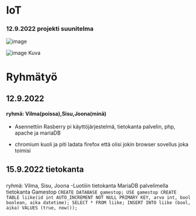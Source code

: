 # IoT
### 12.9.2022 projekti suunitelma
![image](https://user-images.githubusercontent.com/113332670/189598594-9897606b-a162-49f6-874a-9b8158e528d8.png)


![image](https://user-images.githubusercontent.com/113332670/189598675-5c21c430-396f-4bc1-8901-82f37b86ec59.png)
Kuva
# Ryhmätyö 
## 12.9.2022
#### ryhmä: Vilma(poissa),Sisu,Joona(minä)
- Asennettiin Rasberry pi käyttöjärjestelmä, tietokanta palvelin, php, apache ja mariaDB

- chromium kuoli ja piti ladata firefox että olisi jokin browser sovellus joka toimisi


## 15.9.2022 tietokanta
### 
ryhmä: Vilma, Sisu, Joona
 -Luotiiin tietokanta MariaDB palvelimella tietokanta Gamestop
 `CREATE DATABASE gamestop;
 USE gamestop
CREATE TABLE liike(id int AUTO_INCREMENT NOT NULL PRIMARY KEY, arvo int, bool boolean, aika datetime);
SELECT * FROM liike;
INSERT INTO liike (bool, aika) VALUES (true, now());`
